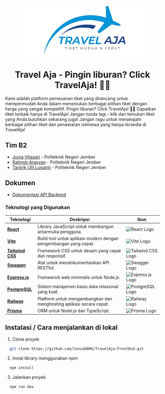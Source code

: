 <p align="center"><a href="https://travelaja.click/" target="_blank"><img src="https://github.com/Junia0806/TravelAja-FrontEnd/blob/main/src/assets/Logo.png" width="400" alt="Travel Aja Logo"></a></p>

<h1 align="center"><b>Travel Aja - Pingin liburan? Click TravelAja! 🌟🚀 </b></h1>

Kami adalah platform pemesanan tiket yang dirancang untuk mempermudah Anda dalam menemukan berbagai pilihan tiket dengan harga yang sangat kompetitif. Pingin liburan? Click TravelAja! 🌟🚀 Dapatkan tiket terbaik hanya di TravelAja! Jangan tunda lagi – klik dan temukan tiket yang Anda butuhkan sekarang juga! Jangan ragu untuk menjelajahi berbagai pilihan tiket dan penawaran istimewa yang hanya tersedia di TravelAja!

## Tim B2

- [Junia Vitasari](https://github.com/Junia0806) - Politeknik Negeri Jember
- [Rahmat Arayyan](https://github.com/rayyan503) - Politeknik Negeri Jember
- [Tantrik Ulil Lusianti](https://github.com/tantriklusi) - Politeknik Negeri Jember

## Dokumen
- [Dokumentasi API Backend](https://expressjs-production-6cc1.up.railway.app/api/v1/api-docs/)

### Teknologi yang Digunakan

| Teknologi           | Deskripsi                                                                 | Ikon                                                                                     |
| ------------------- | ------------------------------------------------------------------------- | ---------------------------------------------------------------------------------------- |
| **[React](https://reactjs.org/)**        | Library JavaScript untuk membangun antarmuka pengguna.                             | <img src="https://upload.wikimedia.org/wikipedia/commons/thumb/a/a7/React-icon.svg/1200px-React-icon.svg.png" width="50" alt="React Logo" /> |
| **[Vite](https://vitejs.dev/)**         | Build tool untuk aplikasi modern dengan pengembangan yang cepat.                   | <img src="https://encrypted-tbn0.gstatic.com/images?q=tbn:ANd9GcS8lSbnhyR8Otek7W-o7oYerWXJuQO8C3g0dA&s" width="50" alt="Vite Logo" /> |
| **[Tailwind CSS](https://tailwindcss.com/)**  | Framework CSS untuk desain yang cepat dan responsif.                               | <img src="https://upload.wikimedia.org/wikipedia/commons/thumb/d/d5/Tailwind_CSS_Logo.svg/512px-Tailwind_CSS_Logo.svg.png?20230715030042" width="50" alt="Tailwind CSS Logo" /> |
| **[Swagger](https://swagger.io/)**       | Alat untuk mendokumentasikan API RESTful.                                         | <img src="https://i0.wp.com/blog.knoldus.com/wp-content/uploads/2019/06/swagger.png?fit=590%2C201&ssl=1" width="50" alt="Swagger Logo" /> |
| **[Express.js](https://expressjs.com/)** | Framework web minimalis untuk Node.js.                                            | <img src="https://upload.wikimedia.org/wikipedia/commons/thumb/6/64/Expressjs.png/800px-Expressjs.png" width="50" alt="Express.js Logo" /> |
| **[PostgreSQL](https://www.postgresql.org/)** | Sistem manajemen basis data relasional yang kuat.                                 | <img src="https://upload.wikimedia.org/wikipedia/commons/thumb/2/29/Postgresql_elephant.svg/1200px-Postgresql_elephant.svg.png" width="50" alt="PostgreSQL Logo" /> |
| **[Railway](https://railway.app/)**     | Platform untuk mengembangkan dan menghosting aplikasi secara cepat.                | <img src="https://encrypted-tbn0.gstatic.com/images?q=tbn:ANd9GcSz3HvVa5UCZAucCoKnA0owixY0dqaoYwdOxA&s" width="50" alt="Railway Logo" /> |
| **[Prisma](https://www.prisma.io/)**     | ORM untuk Node.js dan TypeScript.  | <img src="https://w7.pngwing.com/pngs/929/464/png-transparent-prisma-hd-logo.png" width="50" alt="Prisma Logo" /> |

## Instalasi / Cara menjalankan di lokal
1. Clone proyek
```bash
  git clone https://github.com/Junia0806/TravelAja-FrontEnd.git
```
2. Instal library menggunakan npm
```bash
  npm install
```
3. Jalankan proyek
```bash
  npm run dev
```

